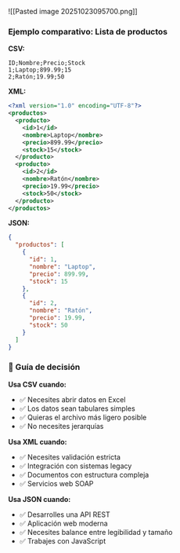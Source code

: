 
![[Pasted image 20251023095700.png]]

### Ejemplo comparativo: Lista de productos

[](https://github.com/CampusFP-dvs/CapituloExportacion_COMPLETO/blob/main/CapituloExportacion/01_TEORIA.md#ejemplo-comparativo-lista-de-productos)

**CSV:**
```csv
ID;Nombre;Precio;Stock
1;Laptop;899.99;15
2;Ratón;19.99;50
```

**XML:**
```xml
<?xml version="1.0" encoding="UTF-8"?>
<productos>
  <producto>
    <id>1</id>
    <nombre>Laptop</nombre>
    <precio>899.99</precio>
    <stock>15</stock>
  </producto>
  <producto>
    <id>2</id>
    <nombre>Ratón</nombre>
    <precio>19.99</precio>
    <stock>50</stock>
  </producto>
</productos>
```


**JSON:**

```json
{
  "productos": [
    {
      "id": 1,
      "nombre": "Laptop",
      "precio": 899.99,
      "stock": 15
    },
    {
      "id": 2,
      "nombre": "Ratón",
      "precio": 19.99,
      "stock": 50
    }
  ]
}
```

### 🎯 Guía de decisión

[](https://github.com/CampusFP-dvs/CapituloExportacion_COMPLETO/blob/main/CapituloExportacion/01_TEORIA.md#-gu%C3%ADa-de-decisi%C3%B3n)

**Usa CSV cuando:**

- ✅ Necesites abrir datos en Excel
- ✅ Los datos sean tabulares simples
- ✅ Quieras el archivo más ligero posible
- ✅ No necesites jerarquías

**Usa XML cuando:**

- ✅ Necesites validación estricta
- ✅ Integración con sistemas legacy
- ✅ Documentos con estructura compleja
- ✅ Servicios web SOAP

**Usa JSON cuando:**

- ✅ Desarrolles una API REST
- ✅ Aplicación web moderna
- ✅ Necesites balance entre legibilidad y tamaño
- ✅ Trabajes con JavaScript